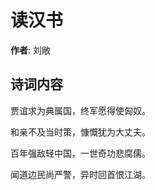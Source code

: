 # 读汉书

**作者**: 刘敞

## 诗词内容

贾谊求为典属国，终军愿得使匈奴。

和亲不及当时策，慷慨犹为大丈夫。

百年强敌轻中国，一世奇功悲腐儒。

闻道边民尚严警，异时回首恨江湖。

